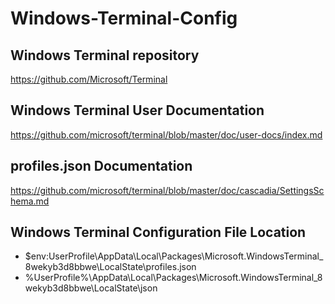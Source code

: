# Windows-Terminal-Config
## Windows Terminal repository

https://github.com/Microsoft/Terminal

## Windows Terminal User Documentation

https://github.com/microsoft/terminal/blob/master/doc/user-docs/index.md

## profiles.json Documentation

https://github.com/microsoft/terminal/blob/master/doc/cascadia/SettingsSchema.md

## Windows Terminal Configuration File Location

* $env:UserProfile\AppData\Local\Packages\Microsoft.WindowsTerminal_8wekyb3d8bbwe\LocalState\profiles.json
* %UserProfile%\AppData\Local\Packages\Microsoft.WindowsTerminal_8wekyb3d8bbwe\LocalState\json
